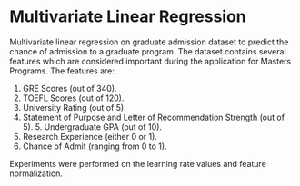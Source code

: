 # Multivariate Linear Regression
Multivariate linear regression on graduate admission dataset to predict the chance of admission to a graduate program. The dataset contains several features which are considered important during the application for Masters Programs. The features are:
1. GRE Scores (out of 340).
2. TOEFL Scores (out of 120).
3. University Rating (out of 5).
4. Statement of Purpose and Letter of Recommendation Strength (out of 5). 5. Undergraduate GPA (out of 10).
6. Research Experience (either 0 or 1).
7. Chance of Admit (ranging from 0 to 1).

Experiments were performed on the learning rate values and feature normalization.
